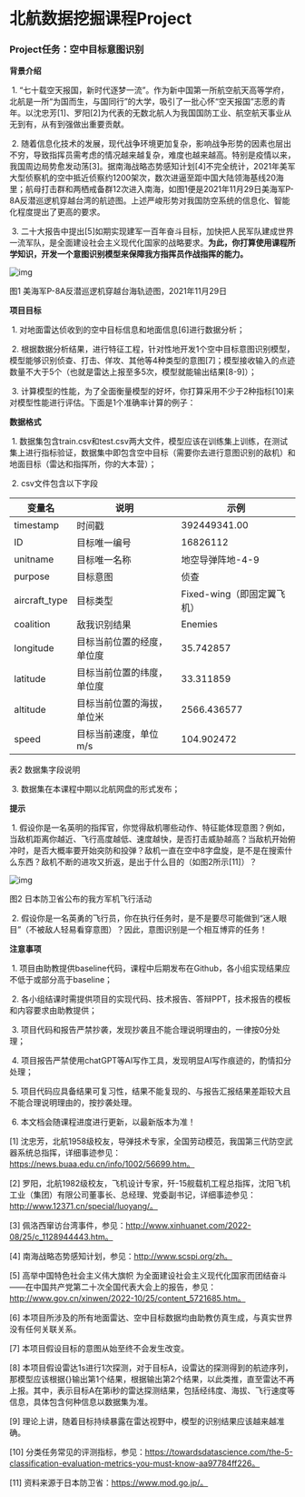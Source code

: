 # **北航数据挖掘**课程Project

### **Project任务：空中目标意图识别**

**背景介绍**

​            1.     “七十载空天报国，新时代逐梦一流”。作为新中国第一所航空航天高等学府，北航是一所“为国而生，与国同行”的大学，吸引了一批心怀“空天报国”志愿的青年。以沈忠芳[1]、罗阳[2]为代表的无数北航人为我国国防工业、航空航天事业从无到有，从有到强做出重要贡献。

​            2.     随着信息化技术的发展，现代战争环境更加复杂，影响战争形势的因素也层出不穷，导致指挥员需考虑的情况越来越复杂，难度也越来越高。特别是疫情以来，我国周边局势愈发动荡[3]。据南海战略态势感知计划[4]不完全统计，2021年美军大型侦察机的空中抵近侦察约1200架次，数次进逼至距中国大陆领海基线20海里；航母打击群和两栖戒备群12次进入南海，如图1便是2021年11月29日美海军P-8A反潜巡逻机穿越台湾的航迹图。上述严峻形势对我国防空系统的信息化、智能化程度提出了更高的要求。

​            3.     二十大报告中提出[5]如期实现建军一百年奋斗目标，加快把人民军队建成世界一流军队，是全面建设社会主义现代化国家的战略要求。**为此，你打算使用课程所学知识，开发一个意图识别模型来保障我方指挥员作战指挥的能力。**

![img](https://docimg3.docs.qq.com/image/AgAABZSHefi2AD5NM3RF6pgaiLL-Zd7A.png?w=1671&h=1067)

图1 美海军P-8A反潜巡逻机穿越台海轨迹图，2021年11月29日

**项目目标**

​            1.     对地面雷达侦收到的空中目标信息和地面信息[6]进行数据分析；

​            2.     根据数据分析结果，进行特征工程，针对性地开发1个空中目标意图识别模型，模型能够识别侦查、打击、佯攻、其他等4种类型的意图[7]；模型接收输入的点迹数量不大于5个（也就是雷达上报至多5次，模型就能输出结果[8-9]）；

​            3.     计算模型的性能，为了全面衡量模型的好坏，你打算采用不少于2种指标[10]来对模型性能进行评估。下面是1个准确率计算的例子：





**数据格式**

​            1.     数据集包含train.csv和test.csv两大文件，模型应该在训练集上训练，在测试集上进行指标验证，数据集中即包含空中目标（需要你去进行意图识别的敌机）和地面目标（雷达和指挥所，你的大本营）；

​            2.     csv文件包含以下字段

| 变量名        | 说明                       | 示例                       |
| ------------- | -------------------------- | -------------------------- |
| timestamp     | 时间戳                     | 392449341.00               |
| ID            | 目标唯一编号               | 16826112                   |
| unitname      | 目标唯一名称               | 地空导弹阵地-4-9           |
| purpose       | 目标意图                   | 侦查                       |
| aircraft_type | 目标类型                   | Fixed-wing（即固定翼飞机） |
| coalition     | 敌我识别结果               | Enemies                    |
| longitude     | 目标当前位置的经度，单位度 | 35.742857                  |
| latitude      | 目标当前位置的纬度，单位度 | 33.311859                  |
| altitude      | 目标当前位置的海拔，单位米 | 2566.436577                |
| speed         | 目标当前速度，单位m/s      | 104.902472                 |

表2 数据集字段说明



​            3.     数据集在本课程中期以北航网盘的形式发布；

**提示**

​            1.     假设你是一名英明的指挥官，你觉得敌机哪些动作、特征能体现意图？例如，当敌机距离你越近、飞行高度越低、速度越快，是否打击威胁越高？当敌机开始俯冲时，是否大概率要开始突防和投弹？敌机一直在空中8字盘旋，是不是在搜索什么东西？敌机不断的进攻又折返，是出于什么目的（如图2所示[11]）？

![img](https://docimg3.docs.qq.com/image/AgAABZSHefhpQrxiWo1DbJ4sqFNEYvj3.png?w=961&h=680)

图2 日本防卫省公布的我方军机飞行活动



​            2.     假设你是一名英勇的飞行员，你在执行任务时，是不是要尽可能做到“迷人眼目”（不被敌人轻易看穿意图）？因此，意图识别是一个相互博弈的任务！

**注意事项**

​            1.     项目由助教提供baseline代码，课程中后期发布在Github，各小组实现结果应不低于或部分高于baseline；

​            2.     各小组结课时需提供项目的实现代码、技术报告、答辩PPT，技术报告的模板和内容要求由助教提供；

​            3.     项目代码和报告严禁抄袭，发现抄袭且不能合理说明理由的，一律按0分处理；

​            4.     项目报告严禁使用chatGPT等AI写作工具，发现明显AI写作痕迹的，酌情扣分处理；

​            5.     项目代码应具备结果可复习性，结果不能复现的、与报告汇报结果差距较大且不能合理说明理由的，按抄袭处理。

​            6.     本文档会随课程进度进行更新，以最新版本为准！





[1] 沈忠芳，北航1958级校友，导弹技术专家，全国劳动模范，我国第三代防空武器系统总指挥，详细事迹参见：https://news.buaa.edu.cn/info/1002/56699.htm。

[2] 罗阳，北航1982级校友，飞机设计专家，歼-15舰载机工程总指挥，沈阳飞机工业（集团）有限公司董事长、总经理、党委副书记，详细事迹参见：http://www.12371.cn/special/luoyang/。

[3] 佩洛西窜访台湾事件，参见：http://www.xinhuanet.com/2022-08/25/c_1128944443.htm。

[4] 南海战略态势感知计划，参见：http://www.scspi.org/zh。

[5] 高举中国特色社会主义伟大旗帜 为全面建设社会主义现代化国家而团结奋斗——在中国共产党第二十次全国代表大会上的报告，参见：http://www.gov.cn/xinwen/2022-10/25/content_5721685.htm。

[6] 本项目所涉及的所有地面雷达、空中目标数据均由助教仿真生成，与真实世界没有任何关联关系。

[7] 本项目假设目标的意图从始至终不会发生改变。

[8] 本项目假设雷达1s进行1次探测，对于目标A，设雷达的探测得到的航迹序列，那模型应该根据{}输出第1个结果，根据输出第2个结果，以此类推，直至雷达不再上报。其中，表示目标A在第i秒的雷达探测结果，包括经纬度、海拔、飞行速度等信息，具体包含何种信息以数据集为准。

[9] 理论上讲，随着目标持续暴露在雷达视野中，模型的识别结果应该越来越准确。

[10] 分类任务常见的评测指标，参见：https://towardsdatascience.com/the-5-classification-evaluation-metrics-you-must-know-aa97784ff226。

[11] 资料来源于日本防卫省：https://www.mod.go.jp/。
